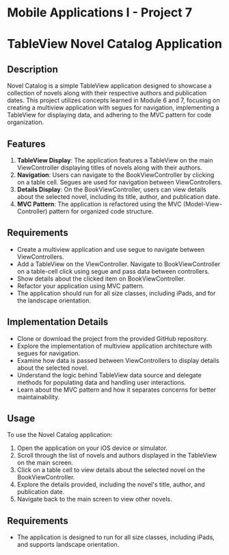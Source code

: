 # Mobile Applications I - Project 7
# TableView Novel Catalog Application

## Description
Novel Catalog is a simple TableView application designed to showcase a collection of novels along with their respective authors and publication dates. This project utilizes concepts learned in Module 6 and 7, focusing on creating a multiview application with segues for navigation, implementing a TableView for displaying data, and adhering to the MVC pattern for code organization.

## Features
1. **TableView Display**: The application features a TableView on the main ViewController displaying titles of novels along with their authors.
2. **Navigation**: Users can navigate to the BookViewController by clicking on a table cell. Segues are used for navigation between ViewControllers.
3. **Details Display**: On the BookViewController, users can view details about the selected novel, including its title, author, and publication date.
4. **MVC Pattern**: The application is refactored using the MVC (Model-View-Controller) pattern for organized code structure.

## Requirements
- Create a multiview application and use segue to navigate between ViewControllers.
- Add a TableView on the ViewController. Navigate to BookViewController on a table-cell click using segue and pass data between controllers.
- Show details about the clicked item on BookViewController.
- Refactor your application using MVC pattern.
- The application should run for all size classes, including iPads, and for the landscape orientation.

## Implementation Details
- Clone or download the project from the provided GitHub repository.
- Explore the implementation of multiview application architecture with segues for navigation.
- Examine how data is passed between ViewControllers to display details about the selected novel.
- Understand the logic behind TableView data source and delegate methods for populating data and handling user interactions.
- Learn about the MVC pattern and how it separates concerns for better maintainability.

## Usage
To use the Novel Catalog application:
1. Open the application on your iOS device or simulator.
2. Scroll through the list of novels and authors displayed in the TableView on the main screen.
3. Click on a table cell to view details about the selected novel on the BookViewController.
4. Explore the details provided, including the novel's title, author, and publication date.
5. Navigate back to the main screen to view other novels.

## Requirements
- The application is designed to run for all size classes, including iPads, and supports landscape orientation.
